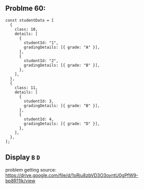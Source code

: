 
## Problme 60:

```
const studentData = [
  {
    class: 10,
    details: [
      {
        studentId: "1",
        gradingDetails: [{ grade: "A" }],
      },
      {
        studentId: "2",
        gradingDetails: [{ grade: "B" }],
      },
    ],
  },
  {
    class: 11,
    details: [
      {
        studentId: 3,
        gradingDetails: [{ grade: "B" }],
      },
      {
        studentId: 4,
        gradingDetails: [{ grade: "D" }],
      },
    ],
  },
];

```

## Display `B` `D`

problem getting source: https://drive.google.com/file/d/1oRju8zbVD3O3oyntU0gPfW9-bp8R11lk/view